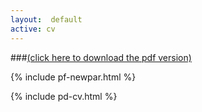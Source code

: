 ```yaml
---
layout:  default
active: cv
---
```


###[(click here to download the pdf version)](docs/asw-cv.pdf) 

{% include pf-newpar.html %}

{% include pd-cv.html %}
